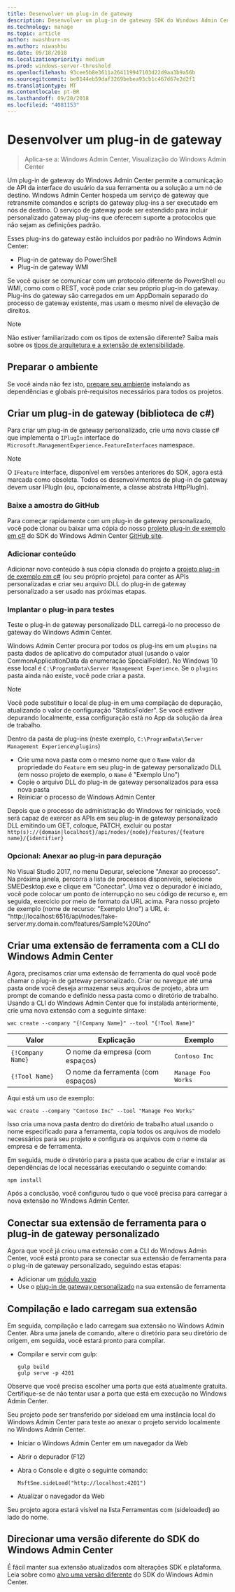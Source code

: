 ```yaml
---
title: Desenvolver um plug-in de gateway
description: Desenvolver um plug-in de gateway SDK do Windows Admin Center (Project Honolulu)
ms.technology: manage
ms.topic: article
author: nwashburn-ms
ms.author: niwashbu
ms.date: 09/18/2018
ms.localizationpriority: medium
ms.prod: windows-server-threshold
ms.openlocfilehash: 93cee5b8e3611a264119947103d22d9aa3b9a56b
ms.sourcegitcommit: be0144eb59daf3269bebea93cb1c467d67e2d2f1
ms.translationtype: MT
ms.contentlocale: pt-BR
ms.lasthandoff: 09/20/2018
ms.locfileid: "4081153"
---
```

# Desenvolver um plug-in de gateway

>Aplica-se a: Windows Admin Center, Visualização do Windows Admin Center

Um plug-in de gateway do Windows Admin Center permite a comunicação de API da interface do usuário da sua ferramenta ou a solução a um nó de destino.  Windows Admin Center hospeda um serviço de gateway que retransmite comandos e scripts do gateway plug-ins a ser executado em nós de destino. O serviço de gateway pode ser estendido para incluir personalizado gateway plug-ins que oferecem suporte a protocolos que não sejam as definições padrão.

Esses plug-ins do gateway estão incluídos por padrão no Windows Admin Center:

* Plug-in de gateway do PowerShell
* Plug-in de gateway WMI

Se você quiser se comunicar com um protocolo diferente do PowerShell ou WMI, como com o REST, você pode criar seu próprio plug-in do gateway.  Plug-ins do gateway são carregados em um AppDomain separado do processo de gateway existente, mas usam o mesmo nível de elevação de direitos.

> [!NOTE]
> Não estiver familiarizado com os tipos de extensão diferente? Saiba mais sobre os [tipos de arquitetura e a extensão de extensibilidade](understand-extensions.md).

## Preparar o ambiente

Se você ainda não fez isto, [prepare seu ambiente](prepare-development-environment.md) instalando as dependências e globais pré-requisitos necessários para todos os projetos.

## Criar um plug-in de gateway (biblioteca de c#)

Para criar um plug-in de gateway personalizado, crie uma nova classe c# que implementa o ```IPlugIn``` interface do ```Microsoft.ManagementExperience.FeatureInterfaces``` namespace.  

> [!NOTE]
> O ```IFeature``` interface, disponível em versões anteriores do SDK, agora está marcada como obsoleta.  Todos os desenvolvimentos de plug-in de gateway devem usar IPlugIn (ou, opcionalmente, a classe abstrata HttpPlugIn).

### Baixe a amostra do GitHub

Para começar rapidamente com um plug-in de gateway personalizado, você pode clonar ou baixar uma cópia do nosso [projeto plug-in de exemplo em c#](https://github.com/Microsoft/windows-admin-center-sdk/tree/master/GatewayPluginExample/Plugin) do SDK do Windows Admin Center [GitHub site](https://aka.ms/wacsdk).

### Adicionar conteúdo

Adicionar novo conteúdo à sua cópia clonada do projeto a [projeto plug-in de exemplo em c#](https://github.com/Microsoft/windows-admin-center-sdk/tree/master/GatewayPluginExample/Plugin) (ou seu próprio projeto) para conter as APIs personalizadas e criar seu arquivo DLL do plug-in de gateway personalizado a ser usado nas próximas etapas.

### Implantar o plug-in para testes

Teste o plug-in de gateway personalizado DLL carregá-lo no processo de gateway do Windows Admin Center.

Windows Admin Center procura por todos os plug-ins em um ```plugins``` na pasta dados de aplicativo do computador atual (usando o valor CommonApplicationData da enumeração SpecialFolder). No Windows 10 esse local é ```C:\ProgramData\Server Management Experience```.  Se o ```plugins``` pasta ainda não existe, você pode criar a pasta.

> [!NOTE]
> Você pode substituir o local de plug-in em uma compilação de depuração, atualizando o valor de configuração "StaticsFolder". Se você estiver depurando localmente, essa configuração está no App da solução da área de trabalho. 

Dentro da pasta de plug-ins (neste exemplo, ```C:\ProgramData\Server Management Experience\plugins```)

* Crie uma nova pasta com o mesmo nome que o ```Name``` valor da propriedade do ```Feature``` em seu plug-in de gateway personalizado DLL (em nosso projeto de exemplo, o ```Name``` é "Exemplo Uno")
* Copie o arquivo DLL do plug-in de gateway personalizados para essa nova pasta
* Reiniciar o processo de Windows Admin Center

Depois que o processo de administração do Windows for reiniciado, você será capaz de exercer as APIs em seu plug-in de gateway personalizado DLL emitindo um GET, coloque, PATCH, excluir ou postar ```http(s)://{domain|localhost}/api/nodes/{node}/features/{feature name}/{identifier}```

### Opcional: Anexar ao plug-in para depuração

No Visual Studio 2017, no menu Depurar, selecione "Anexar ao processo". Na próxima janela, percorra a lista de processos disponíveis, selecione SMEDesktop.exe e clique em "Conectar". Uma vez o depurador é iniciado, você pode colocar um ponto de interrupção no seu código de recurso e, em seguida, exercício por meio de formato da URL acima. Para nosso projeto de exemplo (nome de recurso: "Exemplo Uno") a URL é: "http://localhost:6516/api/nodes/fake-server.my.domain.com/features/Sample%20Uno"

## Criar uma extensão de ferramenta com a CLI do Windows Admin Center ##

Agora, precisamos criar uma extensão de ferramenta do qual você pode chamar o plug-in de gateway personalizado.  Criar ou navegue até uma pasta onde você deseja armazenar seus arquivos de projeto, abra um prompt de comando e definido nessa pasta como o diretório de trabalho.  Usando a CLI do Windows Admin Center que foi instalada anteriormente, crie uma nova extensão com a seguinte sintaxe:

```
wac create --company "{!Company Name}" --tool "{!Tool Name}"
```

| Valor | Explicação | Exemplo |
| ----- | ----------- | ------- |
| ```{!Company Name}``` | O nome da empresa (com espaços) | ```Contoso Inc``` |
| ```{!Tool Name}``` | O nome da ferramenta (com espaços) | ```Manage Foo Works``` |

Aqui está um uso de exemplo:

```
wac create --company "Contoso Inc" --tool "Manage Foo Works"
```

Isso cria uma nova pasta dentro do diretório de trabalho atual usando o nome especificado para a ferramenta, copia todos os arquivos de modelo necessários para seu projeto e configura os arquivos com o nome da empresa e de ferramenta.  

Em seguida, mude o diretório para a pasta que acabou de criar e instalar as dependências de local necessárias executando o seguinte comando:

```
npm install
```

Após a conclusão, você configurou tudo o que você precisa para carregar a nova extensão no Windows Admin Center. 

## Conectar sua extensão de ferramenta para o plug-in de gateway personalizado

Agora que você já criou uma extensão com a CLI do Windows Admin Center, você está pronto para se conectar sua extensão de ferramenta para o plug-in de gateway personalizado, seguindo estas etapas:

- Adicionar um [módulo vazio](guides\add-module.md)
- Use o [plug-in de gateway personalizado](guides\use-custom-gateway-plugin.md) na sua extensão de ferramenta
 
## Compilação e lado carregam sua extensão

Em seguida, compilação e lado carregam sua extensão no Windows Admin Center.  Abra uma janela de comando, altere o diretório para seu diretório de origem, em seguida, você estará pronto para compilar.

* Compilar e servir com gulp:

    ```
    gulp build
    gulp serve -p 4201
    ```

Observe que você precisa escolher uma porta que está atualmente gratuita. Certifique-se de não tentar usar a porta que está em execução no Windows Admin Center.

Seu projeto pode ser transferido por sideload em uma instância local do Windows Admin Center para teste ao anexar o projeto servido localmente no Windows Admin Center.

* Iniciar o Windows Admin Center em um navegador da Web
* Abrir o depurador (F12)
* Abra o Console e digite o seguinte comando:

    ```
    MsftSme.sideLoad("http://localhost:4201")
    ```

*   Atualizar o navegador da Web

Seu projeto agora estará visível na lista Ferramentas com (sideloaded) ao lado do nome.

## Direcionar uma versão diferente do SDK do Windows Admin Center

É fácil manter sua extensão atualizados com alterações SDK e plataforma.  Leia sobre como [alvo uma versão diferente](target-sdk-version.md) do SDK do Windows Admin Center.